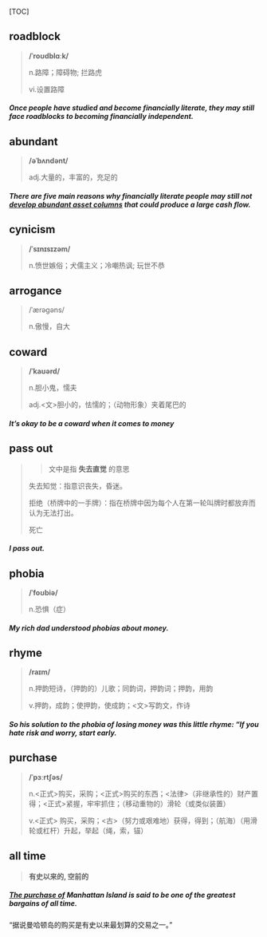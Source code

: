 [TOC]

## roadblock

> **/ˈroʊdblɑːk/**
>
> n.路障；障碍物; 拦路虎
>
> vi.设置路障

##### Once people have studied and become financially literate, they may still face **roadblocks** to becoming financially independent.

## abundant

> **/əˈbʌndənt/**
>
> adj.大量的，丰富的，充足的

##### There are five main reasons why financially literate people may still not <u>develop **abundant** asset columns</u> that could produce a large cash flow.

## cynicism

> **/ˈsɪnɪsɪzəm/**
>
> n.愤世嫉俗；犬儒主义；冷嘲热讽; 玩世不恭

## arrogance

> /ˈærəɡəns/
>
> n.傲慢，自大

## coward

> **/ˈkaʊərd/**
>
> n.胆小鬼，懦夫
>
> adj.<文>胆小的，怯懦的；（动物形象）夹着尾巴的

#####  It’s okay to be a **coward** when it comes to money

## pass out

> > 文中是指 **失去直觉** 的意思
>
> 失去知觉：指意识丧失，昏迷。
>
> 拒绝（桥牌中的一手牌）：指在桥牌中因为每个人在第一轮叫牌时都放弃而认为无法打出。
>
> 死亡

#####  I **pass out.**

## phobia

> **/ˈfoʊbiə/**
>
> n.恐惧（症）

##### My rich dad understood **phobias** about money. 

## rhyme

> **/raɪm/**
>
> n.押韵短诗，（押韵的）儿歌；同韵词，押韵词；押韵，用韵
>
> v.押韵，成韵；使押韵，使成韵；<文>写韵文，作诗

##### So his solution to the phobia of losing money was this little **rhyme**: “If you hate risk and worry, start early.

## purchase

> **/ˈpɜːrtʃəs/**
>
> n.<正式>购买，采购；<正式>购买的东西；<法律>（非继承性的）财产置得；<正式>紧握，牢牢抓住；（移动重物的）滑轮（或类似装置）
>
> v.<正式> 购买，采购；<古>（努力或艰难地）获得，得到；（航海）（用滑轮或杠杆）升起，举起（绳，索，锚）

## all time

> **有史以来的, 空前的**

##### <u>The **purchase** of</u> Manhattan Island is said to be one of the greatest bargains of **all time.** 

“据说曼哈顿岛的购买是有史以来最划算的交易之一。”